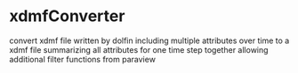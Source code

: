 # xdmfConverter
convert xdmf file written by dolfin including multiple attributes over time to a xdmf file summarizing all attributes for one time step together allowing additional filter functions from paraview 
